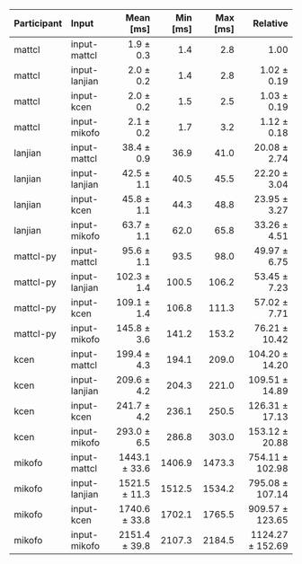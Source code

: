 | Participant | Input | Mean [ms] | Min [ms] | Max [ms] | Relative |
|:---|:---|---:|---:|---:|---:|
| mattcl | input-mattcl | 1.9 ± 0.3 | 1.4 | 2.8 | 1.00 |
| mattcl | input-lanjian | 2.0 ± 0.2 | 1.4 | 2.8 | 1.02 ± 0.19 |
| mattcl | input-kcen | 2.0 ± 0.2 | 1.5 | 2.5 | 1.03 ± 0.19 |
| mattcl | input-mikofo | 2.1 ± 0.2 | 1.7 | 3.2 | 1.12 ± 0.18 |
| lanjian | input-mattcl | 38.4 ± 0.9 | 36.9 | 41.0 | 20.08 ± 2.74 |
| lanjian | input-lanjian | 42.5 ± 1.1 | 40.5 | 45.5 | 22.20 ± 3.04 |
| lanjian | input-kcen | 45.8 ± 1.1 | 44.3 | 48.8 | 23.95 ± 3.27 |
| lanjian | input-mikofo | 63.7 ± 1.1 | 62.0 | 65.8 | 33.26 ± 4.51 |
| mattcl-py | input-mattcl | 95.6 ± 1.1 | 93.5 | 98.0 | 49.97 ± 6.75 |
| mattcl-py | input-lanjian | 102.3 ± 1.4 | 100.5 | 106.2 | 53.45 ± 7.23 |
| mattcl-py | input-kcen | 109.1 ± 1.4 | 106.8 | 111.3 | 57.02 ± 7.71 |
| mattcl-py | input-mikofo | 145.8 ± 3.6 | 141.2 | 153.2 | 76.21 ± 10.42 |
| kcen | input-mattcl | 199.4 ± 4.3 | 194.1 | 209.0 | 104.20 ± 14.20 |
| kcen | input-lanjian | 209.6 ± 4.2 | 204.3 | 221.0 | 109.51 ± 14.89 |
| kcen | input-kcen | 241.7 ± 4.2 | 236.1 | 250.5 | 126.31 ± 17.13 |
| kcen | input-mikofo | 293.0 ± 6.5 | 286.8 | 303.0 | 153.12 ± 20.88 |
| mikofo | input-mattcl | 1443.1 ± 33.6 | 1406.9 | 1473.3 | 754.11 ± 102.98 |
| mikofo | input-lanjian | 1521.5 ± 11.3 | 1512.5 | 1534.2 | 795.08 ± 107.14 |
| mikofo | input-kcen | 1740.6 ± 33.8 | 1702.1 | 1765.5 | 909.57 ± 123.65 |
| mikofo | input-mikofo | 2151.4 ± 39.8 | 2107.3 | 2184.5 | 1124.27 ± 152.69 |
